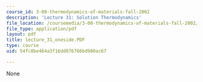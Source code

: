 ```yaml
---
course_id: 3-00-thermodynamics-of-materials-fall-2002
description: 'Lecture 31: Solution Thermodynamics'
file_location: /coursemedia/3-00-thermodynamics-of-materials-fall-2002/54fc8be464a3f16dd076766bd980ac67_lecture_31_oneside.PDF
file_type: application/pdf
layout: pdf
title: lecture_31_oneside.PDF
type: course
uid: 54fc8be464a3f16dd076766bd980ac67

---
```

None